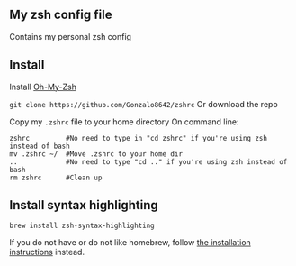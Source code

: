 ## My zsh config file
Contains my personal zsh config

## Install
Install [Oh-My-Zsh](https://github.com/robbyrussell/oh-my-zsh)

`git clone https://github.com/Gonzalo8642/zshrc` 
Or download the repo

Copy my `.zshrc` file to your home directory
On command line:
```
zshrc         #No need to type in "cd zshrc" if you're using zsh instead of bash
mv .zshrc ~/  #Move .zshrc to your home dir
..            #No need to type "cd .." if you're using zsh instead of bash
rm zshrc      #Clean up 
```

## Install syntax highlighting

```
brew install zsh-syntax-highlighting
```

If you do not have or do not like homebrew, follow [the installation instructions](https://github.com/zsh-users/zsh-syntax-highlighting/blob/master/INSTALL.md) instead.

